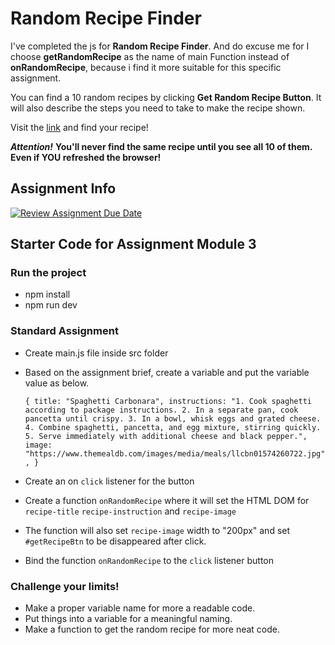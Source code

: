 # Random Recipe Finder

I've completed the js for **Random Recipe Finder**. And do excuse me for I choose **getRandomRecipe** as the name of main Function instead of **onRandomRecipe**, because i find it more suitable for this specific assignment.

You can find a 10 random recipes by clicking **Get Random Recipe Button**. It will also describe the steps you need to take to make the recipe shown.

Visit the [link](https://noob-recipe-finder.netlify.app/) and find your recipe!

___Attention!___  **You'll never find the same recipe until you see all 10 of them. Even if YOU refreshed the browser!**

## Assignment Info

[![Review Assignment Due Date](https://classroom.github.com/assets/deadline-readme-button-22041afd0340ce965d47ae6ef1cefeee28c7c493a6346c4f15d667ab976d596c.svg)](https://classroom.github.com/a/K1PcQPG7)

## Starter Code for Assignment Module 3

### Run the project

- npm install
- npm run dev

### Standard Assignment

- Create main.js file inside src folder
- Based on the assignment brief, create a variable and put the variable value as below.

  `{
  title: "Spaghetti Carbonara",
  instructions:
    "1. Cook spaghetti according to package instructions. 2. In a separate pan, cook pancetta until crispy. 3. In a bowl, whisk eggs and grated cheese. 4. Combine spaghetti, pancetta, and egg mixture, stirring quickly. 5. Serve immediately with additional cheese and black pepper.",
  image: "https://www.themealdb.com/images/media/meals/llcbn01574260722.jpg",
}`

- Create an on `click` listener for the button
- Create a function `onRandomRecipe` where it will set the HTML DOM for `recipe-title` `recipe-instruction` and `recipe-image`
- The function will also set `recipe-image` width to "200px" and set `#getRecipeBtn` to be disappeared after click.
- Bind the function `onRandomRecipe` to the `click` listener button

### Challenge your limits!

- Make a proper variable name for more a readable code.
- Put things into a variable for a meaningful naming.
- Make a function to get the random recipe for more neat code.
